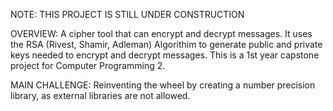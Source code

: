 NOTE: THIS PROJECT IS STILL UNDER CONSTRUCTION

OVERVIEW: A cipher tool that can encrypt and decrypt messages. It uses the RSA (Rivest, Shamir, Adleman) Algorithim to generate public and private keys needed to encrypt and decrypt messages. This is a 1st year capstone project for Computer Programming 2.

MAIN CHALLENGE: Reinventing the wheel by creating a number precision library, as external libraries are not allowed.
